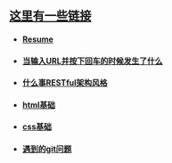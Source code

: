 ## [这里有一些链接](https://github.com/Composur/resume)


- #### __[Resume](https://github.com/Composur/resume/blob/master/blog/resume.md)__

- #### __[当输入URL并按下回车的时候发生了什么](https://github.com/Composur/resume/blob/master/blog/http.md)__

- #### __[什么事RESTful架构风格](https://github.com/Composur/resume/blob/master/blog/%E7%90%86%E8%A7%A3reset.md)__

- #### __[html基础](https://github.com/Composur/resume/blob/master/blog/html%E5%9F%BA%E7%A1%80.md)__
- #### __[css基础](https://github.com/Composur/resume/blob/master/blog/css.md)__

- #### __[遇到的git问题](https://github.com/Composur/resume/blob/master/blog/git_reset.md)__




